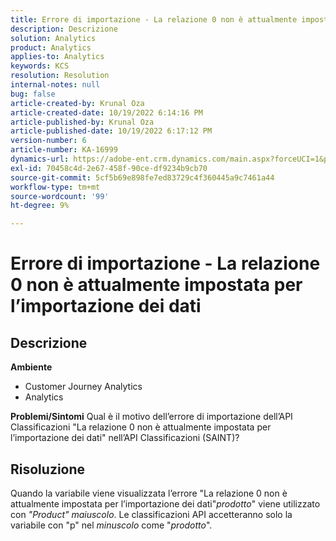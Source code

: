 ```yaml
---
title: Errore di importazione - La relazione 0 non è attualmente impostata per l’importazione dei dati
description: Descrizione
solution: Analytics
product: Analytics
applies-to: Analytics
keywords: KCS
resolution: Resolution
internal-notes: null
bug: false
article-created-by: Krunal Oza
article-created-date: 10/19/2022 6:14:16 PM
article-published-by: Krunal Oza
article-published-date: 10/19/2022 6:17:12 PM
version-number: 6
article-number: KA-16999
dynamics-url: https://adobe-ent.crm.dynamics.com/main.aspx?forceUCI=1&pagetype=entityrecord&etn=knowledgearticle&id=aab9e5d1-d94f-ed11-bba2-00224808679b
exl-id: 70458c4d-2e67-458f-90ce-df9234b9cb70
source-git-commit: 5cf5b69e898fe7ed83729c4f360445a9c7461a44
workflow-type: tm+mt
source-wordcount: '99'
ht-degree: 9%

---
```


# Errore di importazione - La relazione 0 non è attualmente impostata per l’importazione dei dati

## Descrizione

<b>Ambiente</b>
- Customer Journey Analytics
- Analytics



<b>Problemi/Sintomi</b>
Qual è il motivo dell’errore di importazione dell’API Classificazioni &quot;La relazione 0 non è attualmente impostata per l’importazione dei dati&quot; nell’API Classificazioni (SAINT)?


## Risoluzione


Quando la variabile viene visualizzata l’errore &quot;La relazione 0 non è attualmente impostata per l’importazione dei dati&quot;*prodotto*&quot; viene utilizzato con *&quot;Product&quot; maiuscolo*. Le classificazioni API accetteranno solo la variabile con &quot;p&quot; nel *minuscolo* come &quot;*prodotto*&quot;.

